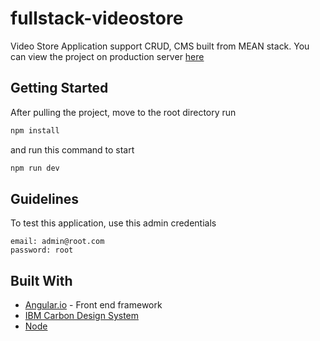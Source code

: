 # fullstack-videostore

Video Store Application support CRUD, CMS built from MEAN stack. You can view the project on production server [here](https://huy-videostore.herokuapp.com/)

## Getting Started

After pulling the project, move to the root directory run

```js
npm install
```

and run this command to start

```js
npm run dev
```

## Guidelines

To test this application, use this admin credentials

```
email: admin@root.com
password: root
```

## Built With

- [Angular.io](https://angular.io/) - Front end framework
- [IBM Carbon Design System](http://www.carbondesignsystem.com/)
- [Node](https://nodejs.org/)
